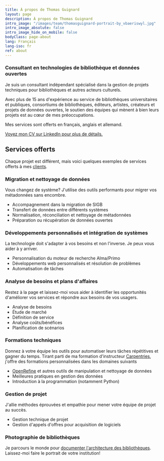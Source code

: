 ```yaml
---
title: À propos de Thomas Guignard
layout: page
description: À propos de Thomas Guignard
intro_image: "/images/team/thomasguignard-portrait-by_vbaeriswyl.jpg"
intro_image_absolute: false
intro_image_hide_on_mobile: false
bodyClass: page-about
lang: Français
lang-iso: fr
ref: about
---
```


### Consultant en technologies de bibliothèque et données ouvertes

Je suis un consultant indépendant spécialisé dans la gestion de projets techniques pour bibliothèques et autres
acteurs culturels.

Avec plus de 15 ans d'expérience au service de bibliothèques universitaires et publiques, consortiums de bibliothèques,
éditeurs, artistes, créateurs et projets de données ouvertes, le soutien des équipes qui mènent à bien leurs projets est au
cœur de mes préoccupations.

Mes services sont offerts en français, anglais et allemand.

[Voyez mon CV sur LinkedIn pour plus de détails.](https://www.linkedin.com/in/thomasguignard/)

## Services offerts

Chaque projet est différent, mais voici quelques exemples de services offerts à mes [clients](../projects).

### Migration et nettoyage de données

Vous changez de système? J'utilise des outils performants pour migrer vos métadonnées sans encombre.

* Accompagnement dans la migration de SIGB
* Transfert de données entre différents systèmes
* Normalisation, réconciliation et nettoyage de métadonnées
* Préparation ou récupération de données ouvertes

### Développements personnalisés et intégration de systèmes

La technologie doit s'adapter à vos besoins et non l'inverse. Je peux vous aider à y arriver.

* Personnalisation du moteur de recherche Alma/Primo
* Développements web personnalisés et résolution de problèmes
* Automatisation de tâches

### Analyse de besoins et plans d'affaires

Restez à la page et laissez-moi vous aider à identifier les opportunités d'améliorer vos services et répondre aux besoins de vos usagers.

* Analyse de besoins
* Étude de marché
* Définition de service
* Analyse coûts/bénéfices
* Planification de scénarios

### Formations techniques

Donnez à votre équipe les outils pour automatiser leurs tâches répétitives et gagner du temps. Tirant parti de ma formation d'instructeur 
[Carpentries](https://carpentries.org/), j'offre des formations personnalisées dans les domaines suivants

* [OpenRefine](https://openrefine.org/) et autres outils de manipulation et nettoyage de données
* Meilleures pratiques en gestion des données
* Introduction à la programmation (notamment Python)

### Gestion de projet

J'allie méthodes éprouvées et empathie pour mener votre équipe de projet au succès.

* Gestion technique de projet
* Gestion d'appels d'offres pour acquisition de logiciels

### Photographie de bibliothèques

Je parcours le monde pour [documenter l'architecture des bibliothèques](https://thomasguignard.photo/library-portfolio/). Laissez-moi faire le portrait de votre institution!